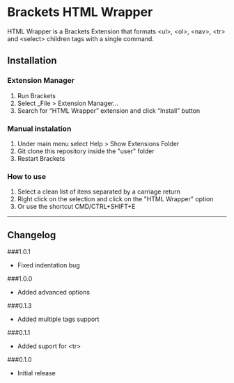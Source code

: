 Brackets HTML Wrapper
====================

HTML Wrapper is a Brackets Extension that formats &lt;ul&gt;, &lt;ol&gt;, &lt;nav&gt;, &lt;tr&gt; and &lt;select&gt; children tags with a single command.

## Installation ##

### Extension Manager
1. Run Brackets
2. Select _File > Extension Manager...
3. Search for “HTML Wrapper” extension and click “Install” button

### Manual instalation
1. Under main menu select Help > Show Extensions Folder
2. Git clone this repository inside the "user" folder
3. Restart Brackets

### How to use
1. Select a clean list of itens separated by a carriage return
2. Right click on the selection and click on the "HTML Wrapper" option
3. Or use the shortcut CMD/CTRL+SHIFT+E

----------------

## Changelog ##

###1.0.1
- Fixed indentation bug

###1.0.0
- Added advanced options

###0.1.3
- Added multiple tags support

###0.1.1
- Added suport for &lt;tr&gt;

###0.1.0
- Initial release
